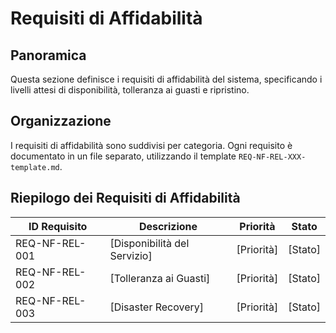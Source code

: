 # Requisiti di Affidabilità

## Panoramica

Questa sezione definisce i requisiti di affidabilità del sistema, specificando i livelli attesi di disponibilità, tolleranza ai guasti e ripristino.

## Organizzazione

I requisiti di affidabilità sono suddivisi per categoria. Ogni requisito è documentato in un file separato, utilizzando il template `REQ-NF-REL-XXX-template.md`.

## Riepilogo dei Requisiti di Affidabilità

| ID Requisito | Descrizione | Priorità | Stato |
|--------------|-------------|----------|-------|
| REQ-NF-REL-001 | [Disponibilità del Servizio] | [Priorità] | [Stato] |
| REQ-NF-REL-002 | [Tolleranza ai Guasti] | [Priorità] | [Stato] |
| REQ-NF-REL-003 | [Disaster Recovery] | [Priorità] | [Stato] |
